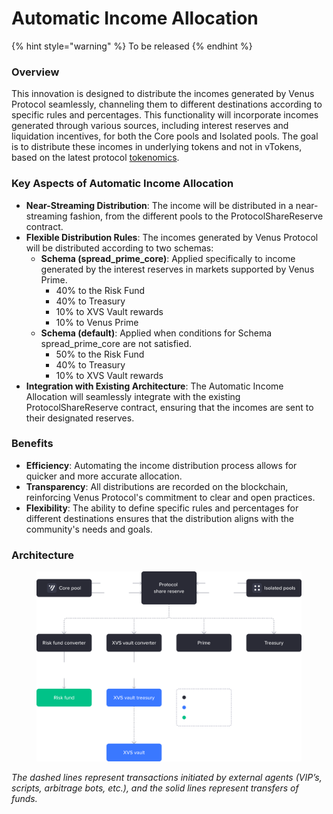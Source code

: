# Automatic Income Allocation

{% hint style="warning" %}
To be released
{% endhint %}

### Overview

This innovation is designed to distribute the incomes generated by Venus Protocol seamlessly, channeling them to different destinations according to specific rules and percentages. This functionality will incorporate incomes generated through various sources, including interest reserves and liquidation incentives, for both the Core pools and Isolated pools. The goal is to distribute these incomes in underlying tokens and not in vTokens, based on the latest protocol [tokenomics](https://snapshot.org/#/venus-xvs.eth/proposal/0xc9d270ccecb7b91c75b95b8d9af24fc7c20cd38c0c0c44888ed4e7724f4e7ce9).

### Key Aspects of Automatic Income Allocation

* **Near-Streaming Distribution**: The income will be distributed in a near-streaming fashion, from the different pools to the ProtocolShareReserve contract.
* **Flexible Distribution Rules**: The incomes generated by Venus Protocol will be distributed according to two schemas:
  * **Schema (spread\_prime\_core)**: Applied specifically to income generated by the interest reserves in markets supported by Venus Prime.
    * 40% to the Risk Fund
    * 40% to Treasury
    * 10% to XVS Vault rewards
    * 10% to Venus Prime
  * **Schema (default)**: Applied when conditions for Schema spread\_prime\_core are not satisfied.
    * 50% to the Risk Fund
    * 40% to Treasury
    * 10% to XVS Vault rewards
* **Integration with Existing Architecture**: The Automatic Income Allocation will seamlessly integrate with the existing ProtocolShareReserve contract, ensuring that the incomes are sent to their designated reserves.

### Benefits

* **Efficiency**: Automating the income distribution process allows for quicker and more accurate allocation.
* **Transparency**: All distributions are recorded on the blockchain, reinforcing Venus Protocol's commitment to clear and open practices.&#x20;
* **Flexibility**: The ability to define specific rules and percentages for different destinations ensures that the distribution aligns with the community's needs and goals.

### Architecture

<figure><img src="../.gitbook/assets/Group 55072.png" alt=""><figcaption></figcaption></figure>

_The dashed lines represent transactions initiated by external agents (VIP’s, scripts, arbitrage bots, etc.), and the solid lines represent transfers of funds._
